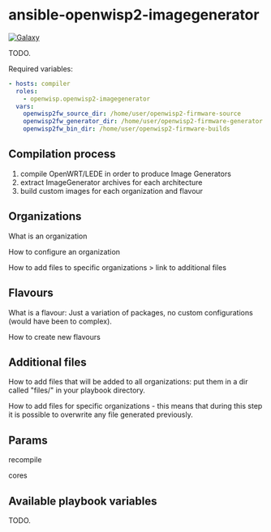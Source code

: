 ansible-openwisp2-imagegenerator
================================

[![Galaxy](http://img.shields.io/badge/galaxy-openwisp.openwisp2--imagegenerator-blue.svg?style=flat-square)](https://galaxy.ansible.com/openwisp/ansible-openwisp2-imagegenerator/)

TODO.

Required variables:

```yaml
- hosts: compiler
  roles:
    - openwisp.openwisp2-imagegenerator
  vars:
    openwisp2fw_source_dir: /home/user/openwisp2-firmware-source
    openwisp2fw_generator_dir: /home/user/openwisp2-firmware-generator
    openwisp2fw_bin_dir: /home/user/openwisp2-firmware-builds
```

Compilation process
-------------------

1. compile OpenWRT/LEDE in order to produce Image Generators
2. extract ImageGenerator archives for each architecture
3. build custom images for each organization and flavour

Organizations
-------------

What is an organization

How to configure an organization

How to add files to specific organizations > link to additional files

Flavours
--------

What is a flavour: Just a variation of packages, no custom configurations (would have been to complex).

How to create new flavours

Additional files
----------------

How to add files that will be added to all organizations: put them in a dir called "files/" in your playbook directory.

How to add files for specific organizations - this means that during this step it is possible to overwrite any file generated previously.

Params
------

recompile

cores

Available playbook variables
----------------------------

TODO.
